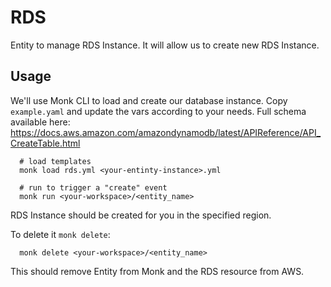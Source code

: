 # RDS

Entity to manage RDS Instance.
It will allow us to create new RDS Instance.

## Usage

We'll use Monk CLI to load and create our database instance.
Copy `example.yaml` and update the vars according to your needs.
Full schema available here: https://docs.aws.amazon.com/amazondynamodb/latest/APIReference/API_CreateTable.html

      # load templates
      monk load rds.yml <your-entinty-instance>.yml

      # run to trigger a "create" event
      monk run <your-workspace>/<entity_name>

RDS Instance should be created for you in the specified region.


To delete it `monk delete`:

      monk delete <your-workspace>/<entity_name>

This should remove Entity from Monk and the RDS resource from AWS.
